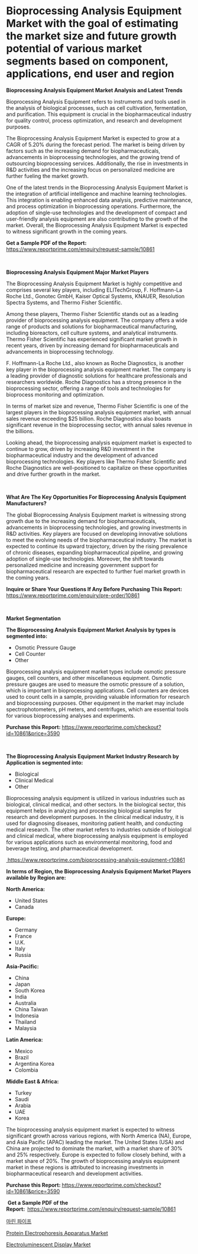<p><h1>Bioprocessing Analysis Equipment Market with the goal of estimating the market size and future growth potential of various market segments based on component, applications, end user and region</h1></p><p><strong>Bioprocessing Analysis Equipment Market Analysis and Latest Trends</strong></p>
<p><p>Bioprocessing Analysis Equipment refers to instruments and tools used in the analysis of biological processes, such as cell cultivation, fermentation, and purification. This equipment is crucial in the biopharmaceutical industry for quality control, process optimization, and research and development purposes.</p><p>The Bioprocessing Analysis Equipment Market is expected to grow at a CAGR of 5.20% during the forecast period. The market is being driven by factors such as the increasing demand for biopharmaceuticals, advancements in bioprocessing technologies, and the growing trend of outsourcing bioprocessing services. Additionally, the rise in investments in R&D activities and the increasing focus on personalized medicine are further fueling the market growth.</p><p>One of the latest trends in the Bioprocessing Analysis Equipment Market is the integration of artificial intelligence and machine learning technologies. This integration is enabling enhanced data analysis, predictive maintenance, and process optimization in bioprocessing operations. Furthermore, the adoption of single-use technologies and the development of compact and user-friendly analysis equipment are also contributing to the growth of the market. Overall, the Bioprocessing Analysis Equipment Market is expected to witness significant growth in the coming years.</p></p>
<p><strong>Get a Sample PDF of the Report:&nbsp;</strong> <a href="https://www.reportprime.com/enquiry/request-sample/10861">https://www.reportprime.com/enquiry/request-sample/10861</a></p>
<p>&nbsp;</p>
<p><strong>Bioprocessing Analysis Equipment Major Market Players</strong></p>
<p><p>The Bioprocessing Analysis Equipment Market is highly competitive and comprises several key players, including ELITechGroup, F. Hoffmann-La Roche Ltd., Gonotec GmbH, Kaiser Optical Systems, KNAUER, Resolution Spectra Systems, and Thermo Fisher Scientific. </p><p>Among these players, Thermo Fisher Scientific stands out as a leading provider of bioprocessing analysis equipment. The company offers a wide range of products and solutions for biopharmaceutical manufacturing, including bioreactors, cell culture systems, and analytical instruments. Thermo Fisher Scientific has experienced significant market growth in recent years, driven by increasing demand for biopharmaceuticals and advancements in bioprocessing technology.</p><p>F. Hoffmann-La Roche Ltd., also known as Roche Diagnostics, is another key player in the bioprocessing analysis equipment market. The company is a leading provider of diagnostic solutions for healthcare professionals and researchers worldwide. Roche Diagnostics has a strong presence in the bioprocessing sector, offering a range of tools and technologies for bioprocess monitoring and optimization.</p><p>In terms of market size and revenue, Thermo Fisher Scientific is one of the largest players in the bioprocessing analysis equipment market, with annual sales revenue exceeding $25 billion. Roche Diagnostics also boasts significant revenue in the bioprocessing sector, with annual sales revenue in the billions.</p><p>Looking ahead, the bioprocessing analysis equipment market is expected to continue to grow, driven by increasing R&D investment in the biopharmaceutical industry and the development of advanced bioprocessing technologies. Key players like Thermo Fisher Scientific and Roche Diagnostics are well-positioned to capitalize on these opportunities and drive further growth in the market.</p></p>
<p>&nbsp;</p>
<p><strong>What Are The Key Opportunities For Bioprocessing Analysis Equipment Manufacturers?</strong></p>
<p><p>The global Bioprocessing Analysis Equipment market is witnessing strong growth due to the increasing demand for biopharmaceuticals, advancements in bioprocessing technologies, and growing investments in R&D activities. Key players are focused on developing innovative solutions to meet the evolving needs of the biopharmaceutical industry. The market is expected to continue its upward trajectory, driven by the rising prevalence of chronic diseases, expanding biopharmaceutical pipeline, and growing adoption of single-use technologies. Moreover, the shift towards personalized medicine and increasing government support for biopharmaceutical research are expected to further fuel market growth in the coming years.</p></p>
<p><strong>Inquire or Share Your Questions If Any Before Purchasing This Report:</strong> <a href="https://www.reportprime.com/enquiry/pre-order/10861">https://www.reportprime.com/enquiry/pre-order/10861</a></p>
<p>&nbsp;</p>
<p><strong>Market Segmentation</strong></p>
<p><strong>The Bioprocessing Analysis Equipment Market Analysis by types is segmented into:</strong></p>
<p><ul><li>Osmotic Pressure Gauge</li><li>Cell Counter</li><li>Other</li></ul></p>
<p><p>Bioprocessing analysis equipment market types include osmotic pressure gauges, cell counters, and other miscellaneous equipment. Osmotic pressure gauges are used to measure the osmotic pressure of a solution, which is important in bioprocessing applications. Cell counters are devices used to count cells in a sample, providing valuable information for research and bioprocessing purposes. Other equipment in the market may include spectrophotometers, pH meters, and centrifuges, which are essential tools for various bioprocessing analyses and experiments.</p></p>
<p><strong>Purchase this Report:&nbsp;</strong><a href="https://www.reportprime.com/checkout?id=10861&price=3590">https://www.reportprime.com/checkout?id=10861&price=3590</a></p>
<p>&nbsp;</p>
<p><strong>The Bioprocessing Analysis Equipment Market Industry Research by Application is segmented into:</strong></p>
<p><ul><li>Biological</li><li>Clinical Medical</li><li>Other</li></ul></p>
<p><p>Bioprocessing analysis equipment is utilized in various industries such as biological, clinical medical, and other sectors. In the biological sector, this equipment helps in analyzing and processing biological samples for research and development purposes. In the clinical medical industry, it is used for diagnosing diseases, monitoring patient health, and conducting medical research. The other market refers to industries outside of biological and clinical medical, where bioprocessing analysis equipment is employed for various applications such as environmental monitoring, food and beverage testing, and pharmaceutical development.</p></p>
<p><a href="https://www.reportprime.com/bioprocessing-analysis-equipment-r10861">&nbsp;https://www.reportprime.com/bioprocessing-analysis-equipment-r10861</a></p>
<p><strong>In terms of Region, the Bioprocessing Analysis Equipment Market Players available by Region are:</strong></p>
<p>
    <p> <strong> North America: </strong>
        <ul>
            <li>United States</li>
            <li>Canada</li>
        </ul>
        </p> 
    <p> <strong> Europe: </strong>
        <ul>
            <li>Germany</li>
            <li>France</li>
            <li>U.K.</li>
            <li>Italy</li>
            <li>Russia</li>
        </ul>
        </p> 
    <p> <strong> Asia-Pacific: </strong>
        <ul>
            <li>China</li>
            <li>Japan</li>
            <li>South Korea</li>
            <li>India</li>
            <li>Australia</li>
            <li>China Taiwan</li>
            <li>Indonesia</li>
            <li>Thailand</li>
            <li>Malaysia</li>
        </ul>
        </p> 
    <p> <strong> Latin America: </strong>
        <ul>
            <li>Mexico</li>
            <li>Brazil</li>
            <li>Argentina Korea</li>
            <li>Colombia</li>
        </ul>
        </p> 
    <p> <strong> Middle East & Africa: </strong>
        <ul>
            <li>Turkey</li>
            <li>Saudi</li>
            <li>Arabia</li>
            <li>UAE</li>
            <li>Korea</li>
        </ul>
    </p>
    </p>
<p><p>The bioprocessing analysis equipment market is expected to witness significant growth across various regions, with North America (NA), Europe, and Asia Pacific (APAC) leading the market. The United States (USA) and China are projected to dominate the market, with a market share of 30% and 25% respectively. Europe is expected to follow closely behind, with a market share of 20%. The growth of bioprocessing analysis equipment market in these regions is attributed to increasing investments in biopharmaceutical research and development activities.</p></p>
<p><strong>Purchase this Report: </strong><a href="https://www.reportprime.com/checkout?id=10861&price=3590">https://www.reportprime.com/checkout?id=10861&price=3590</a></p>
<p>&nbsp;<strong>Get a Sample PDF of the Report:&nbsp;&nbsp;</strong><a href="https://www.reportprime.com/enquiry/request-sample/10861">https://www.reportprime.com/enquiry/request-sample/10861</a></p>
<p><strong></strong></p>
<p><p><a href="https://github.com/oajzkywllm460/Market-Research-Report-List-1/blob/main/938020122157.md">마린 파이프</a></p><p><a href="https://github.com/CliffMedina6/Market-Research-Report-List-4/blob/main/protein-electrophoresis-apparatus-market.md">Protein Electrophoresis Apparatus Market</a></p><p><a href="https://skillful-vermicelli-b89.notion.site/Analyzing-Electroluminescent-Display-Market-Global-Industry-Perspective-and-Forecast-2024-to-2031-d213b31c56fe4f3a8f5d4eaa9a38be3a">Electroluminescent Display Market</a></p></p>